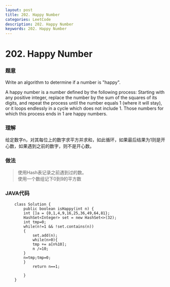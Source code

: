 ```yaml
---
layout: post
title: 202. Happy Number
categories: LeetCode
description: 202. Happy Number
keywords: 202. Happy Number
---
```

# 202. Happy Number

### 题意
Write an algorithm to determine if a number is "happy".

A happy number is a number defined by the following process: Starting with any positive integer, replace the number by the sum of the squares of its digits, and repeat the process until the number equals 1 (where it will stay), or it loops endlessly in a cycle which does not include 1. Those numbers for which this process ends in 1 are happy numbers.

### 理解
给定数字n，对其每位上的数字求平方并求和，如此循环，如果最后结果为1则是开心数，如果遇到之前的数字，则不是开心数。

### 做法
>使用Hash表记录之前遇到过的数。
><br>使用一个数组记下0到9的平方数

### JAVA代码
```
    class Solution {
        public boolean isHappy(int n) {
        int []a = {0,1,4,9,16,25,36,49,64,81};
        HashSet<Integer> set = new HashSet<>(32);
        int tmp=0;
        while(n!=1 && !set.contains(n))
        {
            set.add(n);
            while(n>0){
            tmp += a[n%10];
            n /=10;
        }
        n=tmp;tmp=0;
        }
            return n==1;
        
        }
    }
```